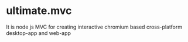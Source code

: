 # ultimate.mvc
It is node js MVC for creating interactive chromium based cross-platform desktop-app and web-app

